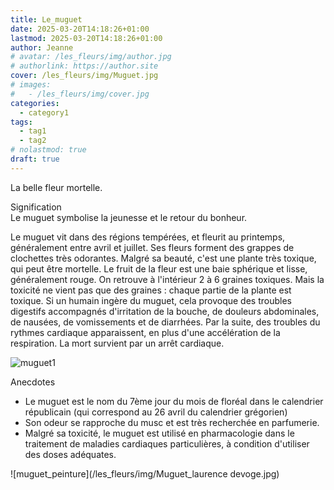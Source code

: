 ```yaml
---
title: Le_muguet
date: 2025-03-20T14:18:26+01:00
lastmod: 2025-03-20T14:18:26+01:00
author: Jeanne
# avatar: /les_fleurs/img/author.jpg
# authorlink: https://author.site
cover: /les_fleurs/img/Muguet.jpg
# images:
#   - /les_fleurs/img/cover.jpg
categories:
  - category1
tags:
  - tag1
  - tag2
# nolastmod: true
draft: true
---
```


La belle fleur mortelle.

<!--more-->

Signification  
Le muguet symbolise la jeunesse et le retour du bonheur.     
  
Le muguet vit dans des régions tempérées, et fleurit au printemps, généralement entre avril et juillet. Ses fleurs forment des grappes de clochettes très odorantes. Malgré sa beauté, c'est une plante très toxique, qui peut être mortelle. Le fruit de la fleur est une baie sphérique et lisse, généralement rouge. On retrouve à l'intérieur 2 à 6 graines toxiques. Mais la toxicité ne vient pas que des graines : chaque partie de la plante est toxique. Si un humain ingère du muguet, cela provoque des troubles digestifs accompagnés d'irritation de la bouche, de douleurs abdominales, de nausées, de vomissements et de diarrhées. Par la suite, des troubles du rythmes cardiaque apparaissent, en plus d'une accélération de la respiration. La mort survient par un arrêt cardiaque.  

![muguet1](/les_fleurs/img/muguet1.jpg)

Anecdotes  
- Le muguet est le nom du 7ème jour du mois de floréal dans le calendrier républicain (qui correspond au 26 avril du calendrier grégorien)
- Son odeur se rapproche du musc et est très recherchée en parfumerie. 
- Malgré sa toxicité, le muguet est utilisé en pharmacologie dans le traitement de maladies cardiaques particulières, à condition d'utiliser des doses adéquates. 

![muguet_peinture](/les_fleurs/img/Muguet_laurence devoge.jpg)